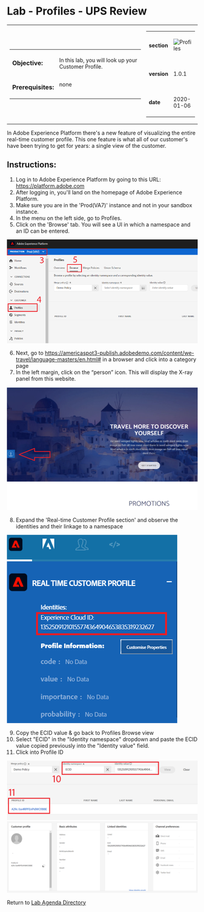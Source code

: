 Lab - Profiles - UPS Review
==========
<table style="border-collapse: collapse; border: none;" class="tab" cellspacing="0" cellpadding="0">

<tr style="border: none;">

<div align="left">
<td width="600" style="border: none;">
<table>
<tbody valign="top">
      <tr width="500">
            <td valign="top"><h3>Objective:</h3></td>
            <td valign="top"><br>In this lab, you will look up your Customer Profile.
            </td>
     </tr>
     <tr width="500">
           <td valign="top"><h3>Prerequisites:</h3></td>
           <td valign="top"><br>none</td>
     </tr>
</tbody>
</table>
</td>
</div>

<div align="right">
<td style="border: none;" valign="top">

<table>
<tbody valign="top">
      <tr>
            <td valign="middle" height="70"><b>section</b></td>
            <td valign="middle" height="70"><img src="https://github.com/adobe/AEP-Hands-on-Labs/blob/master/assets/images/left_hand_nav_menu_segments.png?raw=true" alt="Profiles"></td>
      </tr>
      <tr>
            <td valign="middle" height="70"><b>version</b></td>
            <td valign="middle" height="70">1.0.1</td>
      </tr>
      <tr>
            <td valign="middle" height="70"><b>date</b></td>
            <td valign="middle" height="70">2020-01-06</td>
      </tr>
</tbody>
</table>
</td>
</div>

</tr>
</table>

In Adobe Experience Platform there's a new feature of visualizing the entire real-time customer profile. This one feature is what all of our customer's have been trying to get for years: a single view of the customer.

Instructions:
-----------------
1. 	Log in to Adobe Experience Platform by going to this URL: https://platform.adobe.com
2.	After logging in, you'll land on the homepage of Adobe Experience Platform.
3.	Make sure you are in the 'Prod(VA7)' instance and not in your sandbox instance.
4.	In the menu on the left side, go to Profiles.
5.	Click on the 'Browse' tab. You will see a UI in which a namespace and an ID can be entered.
 
<kbd><img src="./images/profile_view.png"  /></kbd>
 
6.	Next, go to https://americaspot3-publish.adobedemo.com/content/we-travel/language-masters/en.html# in a browser and click into a category page
7.	In the left margin, click on the “person” icon. This will display the X-ray panel from this website.
 
<kbd><img src="./images/person_panel_travel.png"  /></kbd>
 
8.	Expand the 'Real-time Customer Profile section' and observe the identities and their linkage to a namespace
 
<kbd><img src="./images/identities-ECID.png"  /></kbd>
 
9.	Copy the ECID value & go back to Profiles Browse view
10.	Select "ECID" in the "Identity namespace" dropdown and paste the ECID value copied previously into the "Identity value" field.
11.	Click into Profile ID
 
<kbd><img src="./images/identities-ECID AEP.png"  /></kbd>
 <kbd><img src="./images/completed_linked profile_travel.png"  /></kbd>

Return to [Lab Agenda Directory](https://github.com/adobe/AEP-Hands-on-Labs/blob/master/labs/travel/README.md#lab-agenda)
